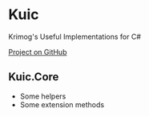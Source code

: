 # Kuic
Krimog's Useful Implementations for C#

[Project on GitHub](https://github.com/krimog/kuic/)

## Kuic.Core
- Some helpers
- Some extension methods
